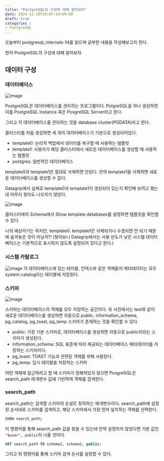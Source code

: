 ```yaml
---
title: "PostgreSQL의 구성에 대해 알아보자"
date: 2024-11-19T19:07:34+09:00
draft: true
categories :
- PostgreSQL
---
```


오늘부터 postgresql_internals-14를 읽으며 공부한 내용을 작성해보고자 한다.

먼저 PostgreSQL의 구성에 대해 알아보자.

## 데이터 구성
### 데이터베이스
![image](https://github.com/user-attachments/assets/f840261a-42a3-4d93-9f73-e9a53ef19459)

PostgreSQL은 데이터베이스를 관리하는 프로그램이다. PotgreSQL을 하나 생성하면 이를 PostgreSQL Instance 혹은 PosgreSQL Server라고 한다.

그리고 각 데이터베이스를 관리하는 것을 database cluster(PGDATA)라고 한다.

클러스터를 처음 생성하면 세 개의 데이터베이스가 기본으로 생성되어있다.

- template0: 논리적 백업에서 데이터를 복구할 때 사용하는 템플릿 
- template1: 사용자가 해당 클러스터에서 새로운 데이터베이스를 생성할 때 사용하는 템플릿
- postgres: 일반적인 데이터베이스

template0과 template1은 절대로 삭제하면 안된다. 만약 template1을 삭제하면 새로운 데이터베이스를 생성할 수 없다.

Datagrip에서 실제로 template0과 template1이 생성되어 있는지 확인해 보려고 했는데 아무리 찾아도 나오지가 않았다.

![image](https://github.com/user-attachments/assets/796adbee-5522-4962-85d9-648cefa69f28)

클러스터에의 Schema에서 Show template databases를 설정하면 템플릿을 확인할 수 있다.

나의 예상이기는 하지만, template0. template1은 삭제되거나 수정되면 안 되기 때문에 숨겨놓은 것이 아닐까?!
(찾아보니 Datagrip에서는 사용 빈도가 낮은 시스템 데이터베이스는 기본적으로 표시하지 않도록 설정되어 있다고 한다.)

### 시스템 카탈로그
![image](https://github.com/user-attachments/assets/d7a0e1b9-1a84-45aa-9c8c-1aadbfea3b2d)
각 데이터베이스에 있는 테이블, 인덱스와 같은 객체들의 메타데이터는 모두 system catalog라는 테이블에 저장된다.

### 스키마
![image](https://github.com/user-attachments/assets/d7a0e1b9-1a84-45aa-9c8c-1aadbfea3b2d)

스키마는 데이터베이스의 객체를 모두 저장하는 공간이다. 위 사진에서는 test와 같이 새로운 데이터베이스를 생성하면 자동으로 public, information_schema, pg_catalog, pg_toast, pg_temp 스키마가 존재하는 것을 확인할 수 있다.

- public: 가장 기본 스키마로, 데이터베이스를 생성하면 자동으로 public이라는 스키마가 생성된다.
- information_schema: SQL 표준에 따라 제공되는 데이터베이스 메타데이터를 저장하는 스키마이다.
- pg_toast: TOAST 기능과 관련된 객체를 위해 사용된다.
- pg_temp: 임시 테이블을 저장하는 스키마

어떤 객체에 접근하려고 할 때 스키마가 정해져있지 않으면 PosgreSQL은 search_path 매개변수 값에 기반하여 객체를 검색한다.

### search_path
search_path는 검색할 스키마의 순설르 정의하는 매개변수이다. search_path에 설정된 순서대로 스키마를 검색하고, 해당 스키마에서 가장 먼저 일치하는 객체를 선택한다.

```sql
SHOW search_path;
```
이 명령어를 통해 search_path 값을 찾을 수 있는데 만약 설정하지 않았다면 기본 값인 `"$user", public`이 나올 것이다.

```sql
SET search_path TO schema1, schema2, public;
```

그리고 위 명령어를 통해 스키마 검색 순서를 설정할 수 있다.
